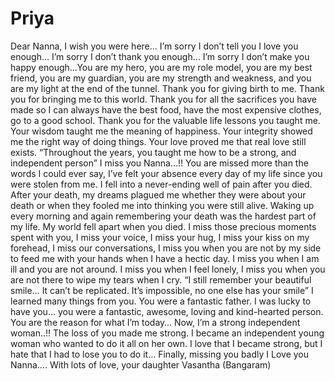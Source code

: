 # Priya
Dear Nanna,  I wish you were here…  I’m sorry I don’t tell you I love you enough…  I’m sorry I don’t thank you enough…  I’m sorry I don’t make you happy enough…You are my hero, you are my role model, you are my best friend, you are my guardian, you are my strength and weakness, and you are my light at the end of the tunnel.  Thank you for giving birth to me. Thank you for bringing me to this world. Thank you for all the sacrifices you have made so I can always have the best food, have the most expensive clothes, go to a good school.  Thank you for the valuable life lessons you taught me. Your wisdom taught me the meaning of happiness. Your integrity showed me the right way of doing things. Your love proved me that real love still exists.  “Throughout the years, you taught me how to be a strong, and independent person”  I miss you Nanna…!!  You are missed more than the words I could ever say,  I’ve felt your absence every day of my life since you were stolen from me. I fell into a never-ending well of pain after you died.  After your death, my dreams plagued me whether they were about your death or when they fooled me into thinking you were still alive. Waking up every morning and again remembering your death was the hardest part of my life.  My world fell apart when you died. I miss those precious moments spent with you, I miss your voice, I miss your hug, I miss your kiss on my forehead, I miss our conversations, I miss you when you are not by my side to feed me with your hands when I have a hectic day. I miss you when I am ill and you are not around. I miss you when I feel lonely, I miss you when you are not there to wipe my tears when I cry.  “I still remember your beautiful smile… It can’t be replicated. It’s impossible, no one else has your smile”  I learned many things from you. You were a fantastic father. I was lucky to have you… you were a fantastic, awesome, loving and kind-hearted person.                                            You are the reason for what I’m today…  Now, I’m a strong independent woman..!!  The loss of you made me strong. I became an independent young woman who wanted to do it all on her own. I love that I became strong, but I hate that I had to lose you to do it…  Finally, missing you badly  I Love you Nanna….  With lots of love, your daughter  Vasantha (Bangaram)

